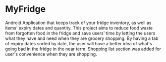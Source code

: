 # MyFridge
Android Application that keeps track of your fridge inventory, as well as items' expiry dates and quantity. This project aims to reduce food waste from forgotten food in the fridge and save users' time by letting the users what they have and need when they are grocery shopping. By having a tab of expiry dates sorted by date, the user will have a better idea of what's going bad in the fridge in the near term. Shopping list section was added for user's convenience when they are shopping.
